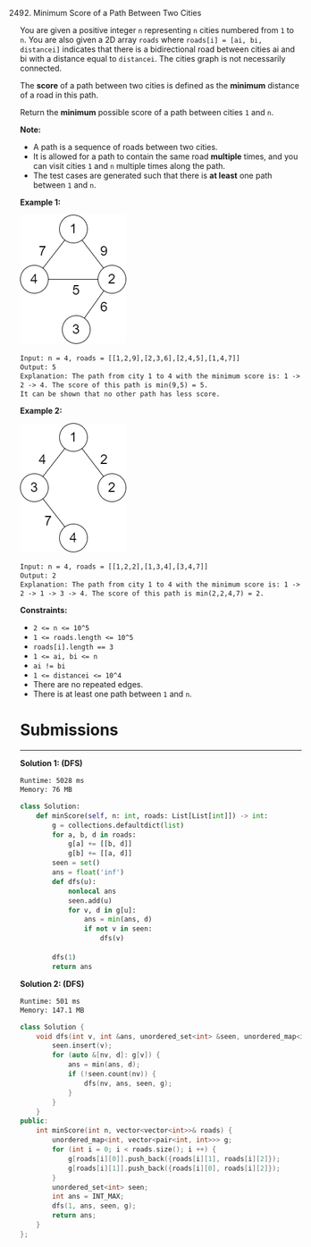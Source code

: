 2492. Minimum Score of a Path Between Two Cities

You are given a positive integer `n` representing `n` cities numbered from `1` to `n`. You are also given a 2D array `roads` where `roads[i] = [ai, bi, distancei]` indicates that there is a bidirectional road between cities ai and bi with a distance equal to `distancei`. The cities graph is not necessarily connected.

The **score** of a path between two cities is defined as the **minimum** distance of a road in this path.

Return the **minimum** possible score of a path between cities `1` and `n`.

**Note:**

* A path is a sequence of roads between two cities.
* It is allowed for a path to contain the same road **multiple** times, and you can visit cities `1` and `n` multiple times along the path.
* The test cases are generated such that there is **at least** one path between `1` and `n`.
 

**Example 1:**

![2492_graph11.png](img/2492_graph11.png)
```
Input: n = 4, roads = [[1,2,9],[2,3,6],[2,4,5],[1,4,7]]
Output: 5
Explanation: The path from city 1 to 4 with the minimum score is: 1 -> 2 -> 4. The score of this path is min(9,5) = 5.
It can be shown that no other path has less score.
```

**Example 2:**

![2492_graph22.png](img/2492_graph22.png)
```
Input: n = 4, roads = [[1,2,2],[1,3,4],[3,4,7]]
Output: 2
Explanation: The path from city 1 to 4 with the minimum score is: 1 -> 2 -> 1 -> 3 -> 4. The score of this path is min(2,2,4,7) = 2.
```

**Constraints:**

* `2 <= n <= 10^5`
* `1 <= roads.length <= 10^5`
* `roads[i].length == 3`
* `1 <= ai, bi <= n`
* `ai != bi`
* `1 <= distancei <= 10^4`
* There are no repeated edges.
* There is at least one path between `1` and `n`.

# Submissions
---
**Solution 1: (DFS)**
```
Runtime: 5028 ms
Memory: 76 MB
```
```python
class Solution:
    def minScore(self, n: int, roads: List[List[int]]) -> int:
        g = collections.defaultdict(list)
        for a, b, d in roads:
            g[a] += [[b, d]]
            g[b] += [[a, d]]
        seen = set()
        ans = float('inf')
        def dfs(u):
            nonlocal ans
            seen.add(u)
            for v, d in g[u]:
                ans = min(ans, d)
                if not v in seen:
                    dfs(v)
            
        dfs(1)
        return ans
```

**Solution 2: (DFS)**
```
Runtime: 501 ms
Memory: 147.1 MB
```
```c++
class Solution {
    void dfs(int v, int &ans, unordered_set<int> &seen, unordered_map<int, vector<pair<int, int>>> &g) {
        seen.insert(v);
        for (auto &[nv, d]: g[v]) {
            ans = min(ans, d);
            if (!seen.count(nv)) {
                dfs(nv, ans, seen, g);
            }
        }
    }
public:
    int minScore(int n, vector<vector<int>>& roads) {
        unordered_map<int, vector<pair<int, int>>> g;
        for (int i = 0; i < roads.size(); i ++) {
            g[roads[i][0]].push_back({roads[i][1], roads[i][2]});
            g[roads[i][1]].push_back({roads[i][0], roads[i][2]});
        }
        unordered_set<int> seen;
        int ans = INT_MAX;
        dfs(1, ans, seen, g);
        return ans;
    }
};
```
